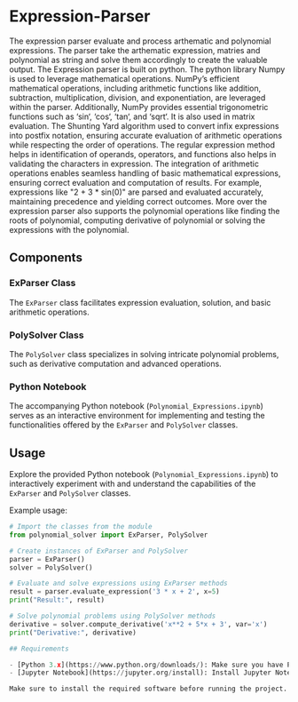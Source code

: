 # Expression-Parser

The expression parser evaluate and process arthematic
and polynomial expressions. The parser take the arthematic expression, matries and
polynomial as string and solve them accordingly to create the valuable output.
The Expression parser is built on python. The python library Numpy is used to
leverage mathematical operations. NumPy’s efficient mathematical operations, including
arithmetic functions like addition, subtraction, multiplication, division, and exponentiation,
are leveraged within the parser. Additionally, NumPy provides essential trigonometric
functions such as ‘sin‘, ‘cos‘, ‘tan‘, and ‘sqrt‘. It is also used in matrix evaluation.
The Shunting Yard algorithm used to convert infix expressions into postfix notation,
ensuring accurate evaluation of arithmetic operations while respecting the order of operations.
The regular expression method helps in identification of operands, operators, and functions
also helps in validating the characters in expression.
The integration of arithmetic operations enables seamless handling of basic mathematical
expressions, ensuring correct evaluation and computation of results. For example, expressions
like "2 + 3 * sin(0)" are parsed and evaluated accurately, maintaining precedence and
yielding correct outcomes.
More over the expression parser also supports the polynomial operations like finding
the roots of polynomial, computing derivative of polynomial or solving the expressions
with the polynomial.

## Components

### ExParser Class

The `ExParser` class facilitates expression evaluation, solution, and basic arithmetic operations.

### PolySolver Class

The `PolySolver` class specializes in solving intricate polynomial problems, such as derivative computation and advanced operations.

### Python Notebook

The accompanying Python notebook (`Polynomial_Expressions.ipynb`) serves as an interactive environment for implementing and testing the functionalities offered by the `ExParser` and `PolySolver` classes.

## Usage

Explore the provided Python notebook (`Polynomial_Expressions.ipynb`) to interactively experiment with and understand the capabilities of the `ExParser` and `PolySolver` classes.

Example usage:
```python
# Import the classes from the module
from polynomial_solver import ExParser, PolySolver

# Create instances of ExParser and PolySolver
parser = ExParser()
solver = PolySolver()

# Evaluate and solve expressions using ExParser methods
result = parser.evaluate_expression('3 * x + 2', x=5)
print("Result:", result)

# Solve polynomial problems using PolySolver methods
derivative = solver.compute_derivative('x**2 + 5*x + 3', var='x')
print("Derivative:", derivative)

## Requirements

- [Python 3.x](https://www.python.org/downloads/): Make sure you have Python 3.x installed on your system.
- [Jupyter Notebook](https://jupyter.org/install): Install Jupyter Notebook to run the provided Python notebook (`Polynomial_Expressions.ipynb`).

Make sure to install the required software before running the project. You can click on the links above to download and install Python 3.x and Jupyter Notebook from their official websites.

